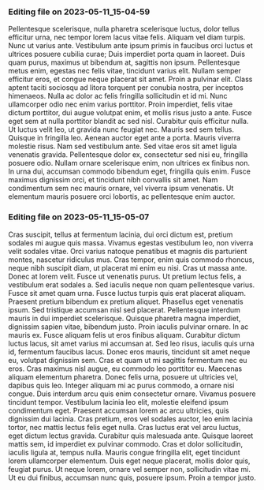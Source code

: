 

### Editing file on 2023-05-11_15-04-59

Pellentesque scelerisque, nulla pharetra scelerisque luctus, dolor tellus efficitur urna, nec tempor lorem lacus vitae felis. Aliquam vel diam turpis. Nunc ut varius ante. Vestibulum ante ipsum primis in faucibus orci luctus et ultrices posuere cubilia curae; Duis imperdiet porta quam in laoreet. Duis quam purus, maximus ut bibendum at, sagittis non ipsum. Pellentesque metus enim, egestas nec felis vitae, tincidunt varius elit. Nullam semper efficitur eros, et congue neque placerat sit amet. Proin a pulvinar elit. Class aptent taciti sociosqu ad litora torquent per conubia nostra, per inceptos himenaeos. Nulla ac dolor ac felis fringilla sollicitudin et id mi. Nunc ullamcorper odio nec enim varius porttitor. Proin imperdiet, felis vitae dictum porttitor, dui augue volutpat enim, et mollis risus justo a ante. Fusce eget sem at nulla porttitor blandit ac sed nisl. Curabitur quis efficitur nulla.
Ut luctus velit leo, ut gravida nunc feugiat nec. Mauris sed sem tellus. Quisque in fringilla leo. Aenean auctor eget ante a porta. Mauris viverra molestie risus. Nam sed vestibulum ante. Sed vitae eros sit amet ligula venenatis gravida. Pellentesque dolor ex, consectetur sed nisi eu, fringilla posuere odio. Nullam ornare scelerisque enim, non ultrices ex finibus non. In urna dui, accumsan commodo bibendum eget, fringilla quis enim. Fusce maximus dignissim orci, et tincidunt nibh convallis sit amet. Nam condimentum sem nec mauris ornare, vel viverra ipsum venenatis. Ut elementum mauris posuere orci lobortis, ac pellentesque enim auctor.




### Editing file on 2023-05-11_15-05-07

Cras suscipit, tellus at fermentum lacinia, dui orci dictum est, pretium sodales mi augue quis massa. Vivamus egestas vestibulum leo, non viverra velit sodales vitae. Orci varius natoque penatibus et magnis dis parturient montes, nascetur ridiculus mus. Cras tempor, enim quis commodo rhoncus, neque nibh suscipit diam, ut placerat mi enim eu nisi. Cras ut massa ante. Donec at lorem velit. Fusce ut venenatis purus. Ut pretium lectus felis, a vestibulum erat sodales a. Sed iaculis neque non quam pellentesque varius. Fusce sit amet quam urna. Fusce luctus turpis quis erat placerat aliquam. Praesent pretium bibendum ex pretium aliquet. Phasellus eget venenatis ipsum. Sed tristique accumsan nisl sed placerat.
Pellentesque interdum mauris in dui imperdiet scelerisque. Quisque pharetra magna imperdiet, dignissim sapien vitae, bibendum justo. Proin iaculis pulvinar ornare. In ac mauris ex. Fusce aliquam felis ut eros finibus aliquam. Curabitur dictum luctus lacus, sit amet varius mi accumsan at. Sed leo risus, iaculis quis urna id, fermentum faucibus lacus. Donec eros mauris, tincidunt sit amet neque eu, volutpat dignissim sem. Cras et quam ut mi sagittis fermentum nec eu eros. Cras maximus nisl augue, eu commodo leo porttitor eu. Maecenas aliquam elementum pharetra.
Donec felis urna, posuere ut ultricies vel, dapibus quis leo. Integer aliquam mi ac purus commodo, a ornare nisi congue. Duis interdum arcu quis enim consectetur ornare. Vivamus posuere tincidunt tempor. Vestibulum lacinia leo elit, molestie eleifend ipsum condimentum eget. Praesent accumsan lorem ac arcu ultricies, quis dignissim dui lacinia. Cras pretium, eros vel sodales auctor, leo enim lacinia tortor, nec mattis lectus felis eget nulla. Cras luctus erat vel arcu luctus, eget dictum lectus gravida. Curabitur quis malesuada ante. Quisque laoreet mattis sem, id imperdiet ex pulvinar commodo. Cras et dolor sollicitudin, iaculis ligula at, tempus nulla. Mauris congue fringilla elit, eget tincidunt lorem ullamcorper elementum. Duis eget neque placerat, mollis dolor quis, feugiat purus. Ut neque lorem, ornare vel semper non, sollicitudin vitae mi. Ut eu dui finibus, accumsan nunc quis, posuere ipsum. Proin a tempor justo.


